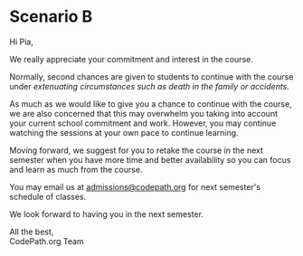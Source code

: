 # Scenario B

Hi Pia,

We really appreciate your commitment and interest in the course.

Normally, second chances are given to students to continue with the course under *extenuating circumstances such as death in the family or accidents.*

As much as we would like to give you a chance to continue with the course, we are also concerned that this may overwhelm you taking into account your current school commitment and work. However, you may continue watching the sessions at your own pace to continue learning. 

Moving forward, we suggest for you to retake the course in the next semester when you have more time and better availability so you can focus and learn as much from the course.

You may email us at admissions@codepath.org for next semester's schedule of classes.

We look forward to having you in the next semester. 


All the best,  
CodePath.org Team
